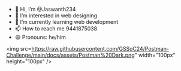 - 👋 Hi, I’m @Jaswanth234
- 👀 I’m interested in web designing
- 🌱 I’m currently learning web development
- 📫 How to reach me 9441875038
- 😄 Pronouns: he/him

<img src=https://raw.githubusercontent.com/GSSoC24/Postman-Challenge/main/docs/assets/Postman%20Dark.png" width="100px" height="100px" />
<!---
Jaswanth234/Jaswanth234 is a ✨ special ✨ repository because its `README.md` (this file) appears on your GitHub profile.
You can click the Preview link to take a look at your changes.
--->
